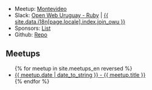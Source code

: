 <ul>
  <li>Meetup: <a href="https://www.meetup.com/ruby-montevideo/" target="_blank">Montevideo</a></li>
  <li>
    Slack: <a href="https://owu.slack.com/archives/C52L2AK8W" target="_blank">Open Web Uruguay - Ruby</a> |
    <a href="https://owu.uy">{{ site.data.i18n[page.locale].index.join_owu }}</a>
  </li>

  <li>Sponsors: <a href="/en/sponsors">List</a></li>
  <li>Github: <a href="https://github.com/rubyuy/ruby.uy" target="_blank">Repo</a></li>
</ul>

## Meetups

<ul>
{% for meetup in site.meetups_en reversed %}
    <li><a href="{{ meetup.url }}"> {{ meetup.date | date_to_string }} - {{ meetup.title }} </a></li>
{% endfor %}
</ul>
